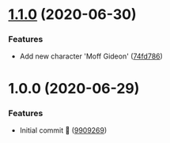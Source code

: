 # [1.1.0](https://github.com/michael-wolfenden/Reference.GitHubActions/compare/v1.0.0...v1.1.0) (2020-06-30)


### Features

* Add new character 'Moff Gideon' ([74fd786](https://github.com/michael-wolfenden/Reference.GitHubActions/commit/74fd78698dde85b81d104c4ece83d08dd269bdd6))

# 1.0.0 (2020-06-29)


### Features

* Initial commit 🎉 ([9909269](https://github.com/michael-wolfenden/Reference.GitHubActions/commit/990926927f6a1290538ae736bbe5e0ab3491e61f))
